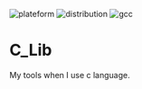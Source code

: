 [plateform]: https://img.shields.io/badge/Platefrom-Linux-lightgray
[distribution]: https://img.shields.io/badge/Distribution-Ubuntu%2016.04%20LTS-coral
[gcc]: https://img.shields.io/badge/GCC%20version-5.4.0-blue
[license]: https://github.com/NathanFAIN/C_Lib/tree/master/LICENSE
[license-shield]: https://img.shields.io/badge/License-Apache--2.0-lightgray

![plateform][]
![distribution][]
![gcc][]


# C_Lib

My tools when I use c language.
